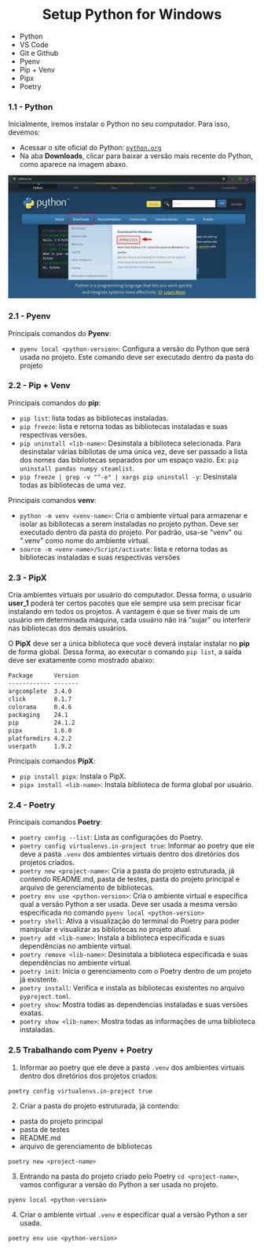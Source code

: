 <h1 align="center"> Setup Python for Windows </h1>

<ul>
    <li>Python</li>
    <li>VS Code</li>
    <li>Git e Github</li>
    <li>Pyenv</li>
    <li>Pip + Venv</li>
    <li>Pipx</li>
    <li>Poetry</li>
</ul>

### 1.1 - Python
Inicialmente, iremos instalar o Python no seu computador. Para isso, devemos:
- Acessar o site oficial do Python: [`python.org`]([https://www.python.org/])
- Na aba **Downloads**, clicar para baixar a versão mais recente do Python, como aparece na imagem abaxo.

![python-download](https://github.com/Vinicius999/python-setup-win/blob/main/images/python-download.png)


### 2.1 - Pyenv

Principais comandos do **Pyenv**:
- `pyenv local <python-version>`: Configura a versão do Python que será usada no projeto. Este comando deve ser executado dentro da pasta do projeto

### 2.2 - Pip + Venv

Principais comandos do **pip**:
- `pip list`: lista todas as bibliotecas instaladas.
- `pip freeze`: lista e retorna todas as bibliotecas instaladas e suas respectivas versões.
- `pip uninstall <lib-name>`: Desinstala a biblioteca selecionada. Para desinstalar várias bibliotas de uma única vez, deve ser passado a lista dos nomes das bibliotecas separados por um espaço vazio. Ex: `pip uninstall pandas numpy steamlist`.
- `pip freeze | grep -v "^-e" | xargs pip uninstall -y`: Desinstala todas as bibliotecas de uma vez.

Principais comandos **venv**:
- `python -m venv <venv-name>`: Cria o ambiente virtual para armazenar e isolar as bibliotecas a serem instaladas no projeto python. Deve ser executado dentro da pasta do projeto. Por padrão, usa-se "venv" ou ".venv" como nome do ambiente virtual. 
- `source -m <venv-name>/Script/activate`: lista e retorna todas as bibliotecas instaladas e suas respectivas versões

### 2.3 - PipX

Cria ambientes virtuais por usuário do computador. Dessa forma, o usuário **user_1** poderá ter certos pacotes que ele sempre usa sem precisar ficar instalando em todos os projetos. A vantagem é que se tiver mais de um usuário em determinada máquina, cada usuário não irá "sujar" ou interferir nas bibliotecas dos demais usuários.

O **PipX** deve ser a única biblioteca que você deverá instalar instalar no **pip** de forma global. Dessa forma, ao executar o comando `pip list`, a saída deve ser exatamente como mostrado abaixo:

```
Package      Version
------------ -------
argcomplete  3.4.0
click        8.1.7
colorama     0.4.6
packaging    24.1
pip          24.1.2
pipx         1.6.0
platformdirs 4.2.2
userpath     1.9.2
```

Principais comandos **PipX**:
- `pip install pipx`: Instala o PipX.
- `pipx install <lib-name>`: Instala biblioteca de forma global por usuário.

### 2.4 - Poetry

Principais comandos **Poetry**:
- `poetry config --list`: Lista as configurações do Poetry.
- `poetry config virtualenvs.in-project true`: Informar ao poetry que ele deve a pasta `.venv` dos ambientes virtuais dentro dos diretórios dos projetos criados.
- `poetry new <project-name>`: Cria a pasta do projeto estruturada, já contendo README.md, pasta de testes, pasta do projeto principal e arquivo de gerenciamento de bibliotecas.
- `poetry env use <python-version>`: Cria o ambiente virtual e especifica qual a versão Python a ser usada. Deve ser usada a mesma versão especificada no comando `pyenv local <python-version>`
- `poetry shell`: Ativa a visualização do terminal do Poetry para poder manipular e visualizar as bibliotecas no projeto atual.
- `poetry add <lib-name>`: Instala a biblioteca especificada e suas dependências no ambiente virtual.
- `poetry remove <lib-name>`: Desinstala a biblioteca especificada e suas dependências no ambiente virtual.
- `poetry init`: Inicia o gerenciamento com o Poetry dentro de um projeto já existente.
- `poetry install`: Verifica e instala as bibliotecas existentes no arquivo `pyproject.toml`.
- `poetry show`: Mostra todas as dependencias instaladas e suas versões exatas.
- `poetry show <lib-name>`: Mostra todas as informações de uma biblioteca instaladas.

### 2.5 Trabalhando com **Pyenv + Poetry**

1. Informar ao poetry que ele deve a pasta `.venv` dos ambientes virtuais dentro dos diretórios dos projetos criados:

```
poetry config virtualenvs.in-project true
```

2. Criar a pasta do projeto estruturada, já contendo:
- pasta do projeto principal
- pasta de testes
- README.md
- arquivo de gerenciamento de bibliotecas

```
poetry new <project-name>
```

3. Entrando na pasta do projeto criado pelo Poetry `cd <project-name>`, vamos configurar a versão do Python a ser usada no projeto.

```
pyenv local <python-version>
```

4. Criar o ambiente virtual `.venv` e especificar qual a versão Python a ser usada.

```
poetry env use <python-version>
```

